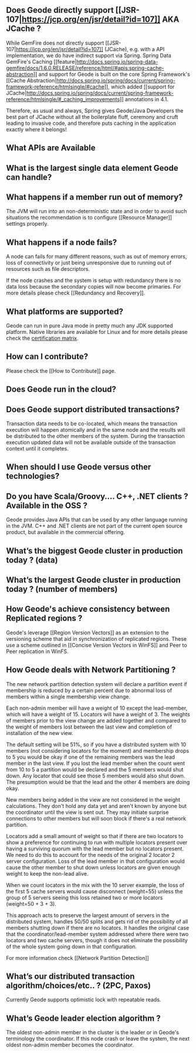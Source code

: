## Does Geode directly support [[JSR-107|https://jcp.org/en/jsr/detail?id=107]] AKA JCache ?

While GemFire does not directly support [[JSR-107|https://jcp.org/en/jsr/detail?id=107]] (JCache), e.g. with a API implementation, we do have indirect support via Spring.  Spring Data GemFire's Caching [[feature|http://docs.spring.io/spring-data-gemfire/docs/1.6.0.RELEASE/reference/html/#apis:spring-cache-abstraction]] and support for Geode is built on the core Spring Framework's [[Cache Abstraction|http://docs.spring.io/spring/docs/current/spring-framework-reference/htmlsingle/#cache]], which added [[support for JCache|http://docs.spring.io/spring/docs/current/spring-framework-reference/htmlsingle/#_caching_improvements]] annotations in 4.1.

Therefore, as usual and always, Spring gives Geode/Java Developers the best part of JCache without all the boilerplate fluff, ceremony and cruft leading to invasive code, and therefore puts caching in the application exactly where it belongs!

## What APIs are Available

## What is the largest single data element Geode can handle?

## What happens if a member run out of memory?

The JVM will run into an non-deterministic state and in order to avoid such situations the recommendation is to configure [[Resource Manager]] settings properly.

## What happens if a node fails?

A node can fails for many different reasons, such as out of memory errors, loss of connectivity or just being unresponsive due to running out of resources such as file descriptors.

If the node crashes and the system is setup with redundancy there is no data loss because the secondary copies will now become primaries.  For more details please check [[Redundancy and Recovery]].

## What platforms are supported?

Geode can run in pure Java mode in pretty much any JDK supported platform. Native libraries are available for Linux and for more details please check the [certification matrix](http://gemfire.docs.pivotal.io/latest/userguide/index.html#getting_started/system_requirements/supported_configurations.html#system_requirements). 

## How can I contribute?

Please check the [[How to Contribute]] page.

## Does Geode run in the cloud?

## Does Geode support distributed transactions? 

Transaction data needs to be co-located, which means the transaction execution will happen atomically and in the same node and the results will be distributed to the other members of the system. During the transaction execution updated data will not be available outside of the transaction context until it completes. 

## When should I use Geode versus other technologies?

## Do you have Scala/Groovy…. C++, .NET clients ? Available in the OSS ? 

Geode provides Java APIs that can be used by any other language running in the JVM. C++ and .NET clients are not part of the current open source product, but available in the commercial offering.

## What’s the biggest Geode cluster in production today ? (data)

## What’s the largest Geode cluster in production today ? (number of members)

## How Geode's achieve consistency between Replicated regions ?

Geode's leverage [[Region Version Vectors]] as an extension to the versioning scheme that aid in synchronization of replicated regions. These use a scheme outlined in [[Concise Version Vectors in WinFS]] and Peer to Peer replication in WinFS.  
 
## How Geode deals with Network Partitioning ?

The new network partition detection system will declare a partition event if membership is reduced by a certain percent due to abnormal loss of members within a single membership view change.

Each non-admin member will have a weight of 10 except the lead-member, which will have a weight of 15. Locators will have a weight of 3. The weights of members prior to the view change are added together and compared to the weight of members lost between the last view and completion of installation of the new view.

The default setting will be 51%, so if you have a distributed system with 10 members (not considering locators for the moment) and membership drops to 5 you would be okay if one of the remaining members was the lead member in the last view. If you lost the lead member when the count went from 10 to 5 a partition would be declared and the 5 members would shut down. Any locator that could see those 5 members would also shut down. The presumption would be that the lead and the other 4 members are doing okay.

New members being added in the view are not considered in the weight calculations. They don't hold any data yet and aren't known by anyone but the coordinator until the view is sent out. They may initiate surprise connections to other members but will soon block if there's a real network partition.

Locators add a small amount of weight so that if there are two locators to show a preference for continuing to run with multiple locators present over having a surviving quorum with the lead member but no locators present. We need to do this to account for the needs of the original 2 locator 2 server configuration. Loss of the lead member in that configuration would cause the other member to shut down unless locators are given enough weight to keep the non-lead alive.

When we count locators in the mix with the 10 server example, the loss of the first 5 cache servers would cause disconnect (weight=55) unless the group of 5 servers seeing this loss retained two or more locators (weight=50 + 3 + 3).

This approach acts to preserve the largest amount of servers in the distributed system, handles 50/50 splits and gets rid of the possibility of all members shutting down if there are no locators. It handles the original case that the coordinator/lead-member system addressed where there were two locators and two cache servers, though it does not eliminate the possibility of the whole system going down in that configuration.

For more information check [[Network Partition Detection]]

## What’s our distributed transaction algorithm/choices/etc.. ? (2PC, Paxos)

Currently Geode supports optimistic lock with repeatable reads. 
 
## What’s Geode leader election algorithm ?

The oldest non-admin member in the cluster is the leader or in Geode's terminology the coordinator. If this node crash or leave the system, the next oldest non-admin member becomes the coordinator. 